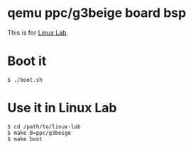 
# qemu ppc/g3beige board bsp

This is for [Linux Lab](https://tinylab.org/linux-lab).

# Boot it

    $ ./boot.sh

# Use it in Linux Lab

    $ cd /path/to/linux-lab
    $ make B=ppc/g3beige
    $ make boot
